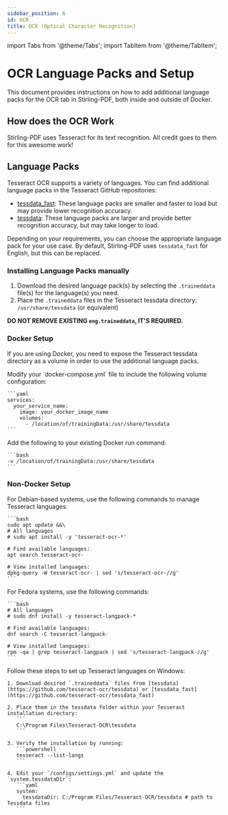 ```yaml
---
sidebar_position: 6
id: OCR
title: OCR (Optical Character Recognition)
---
```

import Tabs from '@theme/Tabs';
import TabItem from '@theme/TabItem';

# OCR Language Packs and Setup
This document provides instructions on how to add additional language packs for the OCR tab in Stirling-PDF, both inside and outside of Docker.

## How does the OCR Work
Stirling-PDF uses Tesseract for its text recognition. All credit goes to them for this awesome work!

## Language Packs

Tesseract OCR supports a variety of languages. You can find additional language packs in the Tesseract GitHub repositories:

- [tessdata_fast](https://github.com/tesseract-ocr/tessdata_fast): These language packs are smaller and faster to load but may provide lower recognition accuracy.
- [tessdata](https://github.com/tesseract-ocr/tessdata): These language packs are larger and provide better recognition accuracy, but may take longer to load.

Depending on your requirements, you can choose the appropriate language pack for your use case. By default, Stirling-PDF uses `tessdata_fast` for English, but this can be replaced.

### Installing Language Packs manually

1. Download the desired language pack(s) by selecting the `.traineddata` file(s) for the language(s) you need.
2. Place the `.traineddata` files in the Tesseract tessdata directory: `/usr/share/tessdata` (or equivalent)

**DO NOT REMOVE EXISTING `eng.traineddata`, IT'S REQUIRED.**

### Docker Setup

If you are using Docker, you need to expose the Tesseract tessdata directory as a volume in order to use the additional language packs.

<Tabs groupId="docker-config">
  <TabItem value="docker-compose" label="Docker Compose">
    Modify your `docker-compose.yml` file to include the following volume configuration:

    ```yaml
    services:
      your_service_name:
        image: your_docker_image_name
        volumes:
          - /location/of/trainingData:/usr/share/tessdata
    ```
  </TabItem>
  <TabItem value="docker-run" label="Docker Run">
    Add the following to your existing Docker run command:

    ```bash
    -v /location/of/trainingData:/usr/share/tessdata
    ```
  </TabItem>
</Tabs>

### Non-Docker Setup

<Tabs groupId="operating-systems">
  <TabItem value="debian" label="Debian-based Systems">
    For Debian-based systems, use the following commands to manage Tesseract languages:

    ```bash
    sudo apt update &&\
    # All languages
    # sudo apt install -y 'tesseract-ocr-*'
    
    # Find available languages:
    apt search tesseract-ocr-
    
    # View installed languages:
    dpkg-query -W tesseract-ocr- | sed 's/tesseract-ocr-//g'
    ```
  </TabItem>
  <TabItem value="fedora" label="Fedora">
    For Fedora systems, use the following commands:

    ```bash
    # All languages
    # sudo dnf install -y tesseract-langpack-*
    
    # Find available languages:
    dnf search -C tesseract-langpack-
    
    # View installed languages:
    rpm -qa | grep tesseract-langpack | sed 's/tesseract-langpack-//g'
    ```
  </TabItem>
  <TabItem value="windows" label="Windows">
    Follow these steps to set up Tesseract languages on Windows:

    1. Download desired `.traineddata` files from [tessdata](https://github.com/tesseract-ocr/tessdata) or [tessdata_fast](https://github.com/tesseract-ocr/tessdata_fast)
    
    2. Place them in the tessdata folder within your Tesseract installation directory:
       ```
       C:\Program Files\Tesseract-OCR\tessdata
       ```
    
    3. Verify the installation by running:
       ```powershell
       tesseract --list-langs
       ```
    
    4. Edit your `/configs/settings.yml` and update the `system.tessdataDir`:
       ```yaml
       system:
         tessdataDir: C:/Program Files/Tesseract-OCR/tessdata # path to Tessdata files
       ```
  </TabItem>
</Tabs>